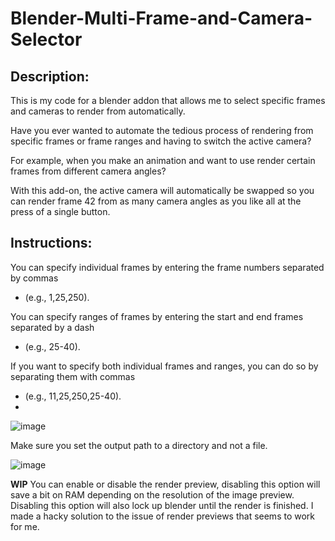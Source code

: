 
# Blender-Multi-Frame-and-Camera-Selector

## Description:

This is my code for a blender addon that allows me to select specific frames and cameras to render from automatically. 

Have you ever wanted to automate the tedious process of rendering from specific frames or frame ranges and having to switch the active camera?

For example, when you make an animation and want to use render certain frames from different camera angles?

With this add-on, the active camera will automatically be swapped so you can render frame 42 from as many camera angles as you like all at the press of a single button.

## Instructions:

You can specify individual frames by entering the frame numbers separated by commas 
- (e.g., 1,25,250).

You can specify ranges of frames by entering the start and end frames separated by a dash 
- (e.g., 25-40).

If you want to specify both individual frames and ranges, you can do so by separating them with commas
- (e.g., 11,25,250,25-40).
- 
![image](https://github.com/Victor2266/Blender-Multi-Frame-and-Camera-Selector-Addon/assets/46388269/e5324d3f-6c3b-48d2-8b25-683441a6a0ea)

Make sure you set the output path to a directory and not a file.

![image](https://github.com/Victor2266/Blender-Multi-Frame-and-Camera-Selector-Addon/assets/46388269/09ecede9-445a-430c-aea3-1a84ea13b5b5)

**WIP**
You can enable or disable the render preview, disabling this option will save a bit on RAM depending on the resolution of the image preview. Disabling this option will also lock up blender until the render is finished.
I made a hacky solution to the issue of render previews that seems to work for me.
